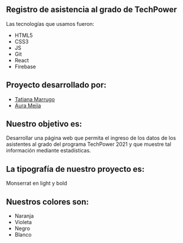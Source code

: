 ## Registro de asistencia al grado de TechPower
Las tecnologías que usamos fueron:
- HTML5
- CSS3
- JS
- Git
- React
- Firebase

## Proyecto desarrollado por:
- [Tatiana Marrugo]
- [Aura Mejía]

## Nuestro objetivo es:
Desarrollar una página web que permita el ingreso de los datos de los asistentes al grado del programa TechPower 2021 y que muestre tal información mediante estadísticas. 

## La tipografía de nuestro proyecto es:
Monserrat en light y bold

## Nuestros colores son:
- Naranja
- Violeta
- Negro
- Blanco


[Tatiana Marrugo]: <https://github.com/Khadija1103>
[Aura Mejía]: <https://github.com/AuraMejia>
